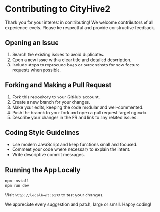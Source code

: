 # Contributing to CityHive2

Thank you for your interest in contributing! We welcome contributors of all experience levels. Please be respectful and provide constructive feedback.

## Opening an Issue
1. Search the existing issues to avoid duplicates.
2. Open a new issue with a clear title and detailed description.
3. Include steps to reproduce bugs or screenshots for new feature requests when possible.

## Forking and Making a Pull Request
1. Fork this repository to your GitHub account.
2. Create a new branch for your changes.
3. Make your edits, keeping the code modular and well-commented.
4. Push the branch to your fork and open a pull request targeting `main`.
5. Describe your changes in the PR and link to any related issues.

## Coding Style Guidelines
- Use modern JavaScript and keep functions small and focused.
- Comment your code where necessary to explain the intent.
- Write descriptive commit messages.

## Running the App Locally
```bash
npm install
npm run dev
```
Visit `http://localhost:5173` to test your changes.

We appreciate every suggestion and patch, large or small. Happy coding!
